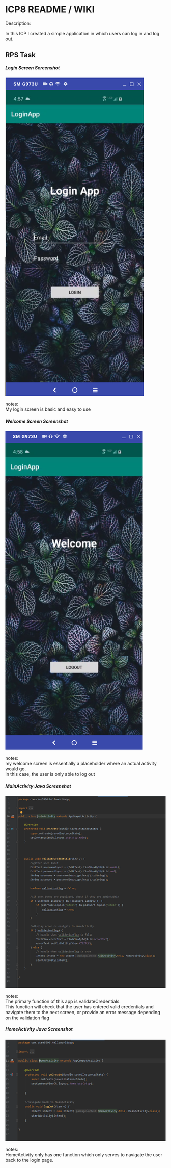 # ICP8 README / WIKI

Description:

In this ICP I created a simple application in which users can log in and log out.

## RPS Task

##### Login Screen Screenshot

![login_output](wiki_screenshots/login_output.PNG)

notes: <br>
My login screen is basic and easy to use

##### Welcome Screen Screenshot

![welcome_output](wiki_screenshots/welcome_output.PNG)

notes: <br>
my welcome screen is essentially a placeholder where an actual activity would go. <br>
in this case, the user is only able to log out

##### MainActivity Java Screenshot

![mainactivity_java](wiki_screenshots/mainactivity_java.PNG)

notes: <br>
The primary function of this app is validateCredentials.<br>
This function will check that the user has entered valid credentials and navigate them to the next screen, or provide an error message depending on the validation flag


##### HomeActivity Java Screenshot

![homeactivity_java](wiki_screenshots/homeactivity_java.PNG)

notes: <br>
HomeActivity only has one function which only serves to navigate the user back to the login page.
